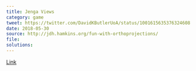 ```yaml
---
title: Jenga Views
category: game
tweet: https://twitter.com/DavidKButlerUoA/status/1001615635376324608
date: 2018-05-30
source: http://jdh.hamkins.org/fun-with-orthoprojections/
file:
solutions: 
---
```

[Link](https://www.adelaide.edu.au/mathslearning/play/jenga-views.pdf)